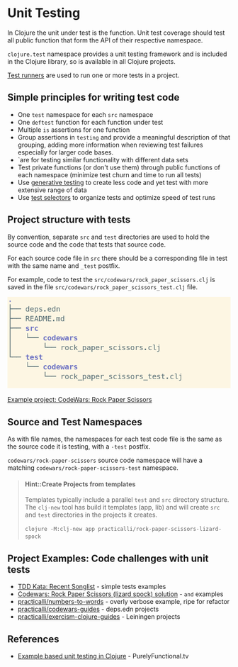 # Unit Testing
In Clojure the unit under test is the function.  Unit test coverage should test all public function that form the API of their respective namespace.

`clojure.test` namespace provides a unit testing framework and is included in the Clojure library, so is available in all Clojure projects.

[Test runners](/testing/test-runners/) are used to run one or more tests in a project.


## Simple principles for writing test code
* One `test` namespace for each `src` namespace
* One `deftest` function for each function under test
* Multiple `is` assertions for one function
* Group assertions in `testing` and provide a meaningful description of that grouping, adding more information when reviewing test failures especially for larger code bases.
* `are for testing similar functionality with different data sets
* Test private functions (or don't use them) through public functions of each namespace (minimize test churn and time to run all tests)
* Use [generative testing](/clojure-spec/) to create less code and yet test with more extensive range of data
* Use [test selectors](test-selectors.md) to organize tests and optimize speed of test runs

## Project structure with tests
By convention, separate `src` and `test` directories are used to hold the source code and the code that tests that source code.

For each source code file in `src` there should be a corresponding file in test with the same name and `_test` postfix.

For example, code to test the `src/codewars/rock_paper_scissors.clj` is saved in the file `src/codewars/rock_paper_scissors_test.clj` file.

![Clojure project structure - src and test branches](/images/clojure-project-structure-src-test-tree.png)

[Example project: CodeWars: Rock Paper Scissors](https://github.com/practicalli/codewars-guides/tree/develop/rock-paper-scissors)

## Source and Test Namespaces
As with file names, the namespaces for each test code file is the same as the source code it is testing, with a `-test` postfix.

`codewars/rock-paper-scissors` source code namespace will have a matching `codewars/rock-paper-scissors-test` namespace.

> #### Hint::Create Projects from templates
> Templates typically include a parallel `test` and `src` directory structure.  The `clj-new` tool has build it templates (app, lib) and will create `src` and `test` directories in the projects it creates.
>
> `clojure -M:clj-new app practicalli/rock-paper-scissors-lizard-spock`

<!-- TODO: clj-new - does this add a test namespace if you add a src namesspace to an existing project? -->

## Project Examples: Code challenges with unit tests
* [TDD Kata: Recent Songlist](/simple-projects/tdd-kata/recent-songlist.md) - simple tests examples
* [Codewars: Rock Paper Scissors (lizard spock) solution](https://github.com/practicalli/codewars-guides/tree/develop/rock-paper-scissors) - `and` examples
* [practicalli/numbers-to-words](https://github.com/practicalli/numbers-to-words) - overly verbose example, ripe for refactor
* [practicalli/codewars-guides](https://github.com/practicalli/codewars-guides) - deps.edn projects
* [practicalli/exercism-clojure-guides](https://github.com/practicalli/exercism-clojure-guides) - Leiningen projects


## References
* [Example based unit testing in Clojure](https://purelyfunctional.tv/mini-guide/example-based-unit-testing-in-clojure/) - PurelyFunctional.tv
